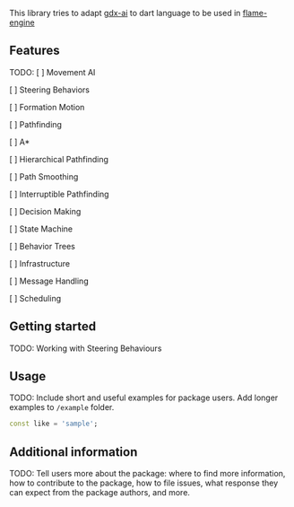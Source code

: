 <!-- 
This README describes the package. If you publish this package to pub.dev,
this README's contents appear on the landing page for your package.

For information about how to write a good package README, see the guide for
[writing package pages](https://dart.dev/guides/libraries/writing-package-pages). 

For general information about developing packages, see the Dart guide for
[creating packages](https://dart.dev/guides/libraries/create-library-packages)
and the Flutter guide for
[developing packages and plugins](https://flutter.dev/developing-packages). 
-->

This library tries to adapt [gdx-ai](https://github.com/libgdx/gdx-ai) to dart language to be used in [flame-engine](https://github.com/flame-engine/flame)

## Features

TODO: 
[ ] Movement AI

  [ ] Steering Behaviors

  [ ] Formation Motion

[ ] Pathfinding

  [ ] A*

  [ ] Hierarchical Pathfinding

  [ ] Path Smoothing

  [ ] Interruptible Pathfinding

[ ] Decision Making

  [ ] State Machine

  [ ] Behavior Trees

[ ] Infrastructure

  [ ] Message Handling

  [ ] Scheduling

## Getting started

TODO: Working with Steering Behaviours

## Usage

TODO: Include short and useful examples for package users. Add longer examples
to `/example` folder. 

```dart
const like = 'sample';
```

## Additional information

TODO: Tell users more about the package: where to find more information, how to 
contribute to the package, how to file issues, what response they can expect 
from the package authors, and more.
